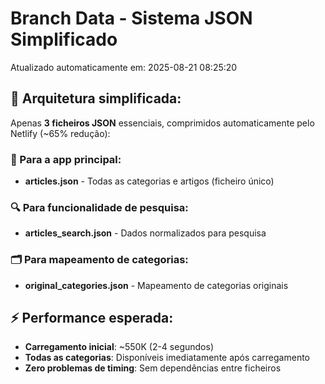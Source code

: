 # Branch Data - Sistema JSON Simplificado
Atualizado automaticamente em: 2025-08-21 08:25:20

## 🎯 Arquitetura simplificada:
Apenas **3 ficheiros JSON** essenciais, comprimidos automaticamente pelo Netlify (~65% redução):

### 📱 Para a app principal:
- **articles.json** - Todas as categorias e artigos (ficheiro único)

### 🔍 Para funcionalidade de pesquisa:
- **articles_search.json** - Dados normalizados para pesquisa

### 🗂️ Para mapeamento de categorias:
- **original_categories.json** - Mapeamento de categorias originais

## ⚡ Performance esperada:
- **Carregamento inicial**: ~550K (2-4 segundos)
- **Todas as categorias**: Disponíveis imediatamente após carregamento
- **Zero problemas de timing**: Sem dependências entre ficheiros
